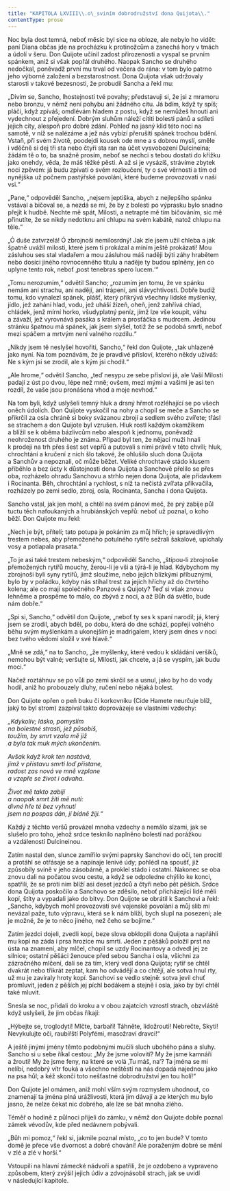 ```yaml
---
title: "KAPITOLA LXVIII\\.o\_sviním dobrodružství dona Quijota\\."
contentType: prose
---
```


<section>

Noc byla dost temná, neboť měsíc byl sice na obloze, ale nebylo ho vidět: paní Diana občas jde na procházku k protinožcům a zanechá hory v tmách a údolí v šeru. Don Quijote učinil zadost přirozenosti a vyspal se prvním spánkem, aniž si však popřál druhého. Naopak Sancho se druhého nedočkal, poněvadž první mu trval od večera do rána: v tom bylo patrno jeho výborné založení a bezstarostnost. Dona Quijota však udržovaly starosti v takové bezesnosti, že probudil Sancha a řekl mu:

„Divím se, Sancho, lhostejnosti tvé povahy; představuji si, že jsi z mramoru nebo bronzu, v němž není pohybu ani žádného citu. Já bdím, když ty spíš; pláči, když zpíváš; omdlévám hladem z postu, když se nemůžeš hnouti ani vydechnout z přejedení. Dobrým sluhům náleží cítiti bolesti pánů a sdíleti jejich city, alespoň pro dobré zdání. Pohleď na jasný klid této noci na samotě, v níž se nalézáme a jež nás vybízí přerušiti spánek trochou bdění. Vstaň, při svém životě, poodejdi kousek ode mne a s dobrou myslí, směle i vděčně si dej tři sta nebo čtyři sta ran na účet vysvobození Dulcineina; žádám tě o to, ba snažně prosím, neboť se nechci s tebou dostati do křížku jako onehdy, věda, že máš těžké pěsti. A až si je vysázíš, strávíme zbytek noci zpěvem: já budu zpívati o svém rozloučení, ty o své věrnosti a tím od nynějška už počnem pastýřské povolání, které budeme provozovati v naší vsi.“

„Pane,“ odpověděl Sancho, „nejsem jeptiška, abych z nejlepšího spánku vstával a bičoval se, a nezdá se mi, že by z bolesti po výprasku bylo snadno přejít k hudbě. Nechte mě spát, Milosti, a netrapte mě tím bičováním, sic mě přinutíte, že se nikdy nedotknu ani chlupu na svém kabátě, natož chlupu na těle.“

„Ó duše zatvrzelá! Ó zbrojnoši nemilosrdný! Jak zle jsem užil chleba a jak špatně uvážil milosti, které jsem ti prokázal a míním ještě prokázati! Mou zásluhou ses stal vladařem a mou zásluhou máš naději býti záhy hrabětem nebo dosíci jiného rovnocenného titulu a naděje ty budou splněny, jen co uplyne tento rok, neboť ‚post tenebras spero lucem.‘“

„Tomu nerozumím,“ odvětil Sancho; „rozumím jen tomu, že ve spánku nemám ani strachu, ani nadějí, ani trápení, ani slávychtivosti. Dobře budiž tomu, kdo vynalezl spánek, plášť, který přikrývá všechny lidské myšlenky, jídlo, jež zahání hlad, vodu, jež uháší žízeň, oheň, jenž zahřívá chlad, chládek, jenž mírní horko, všudyplatný peníz, jímž lze vše koupit, váhu a závaží, jež vyrovnává pasáka s králem a prosťáčka s mudrcem. Jedinou stránku špatnou má spánek, jak jsem slyšel, totiž že se podobá smrti, neboť mezi spáčem a mrtvým není valného rozdílu.“

„Nikdy jsem tě neslyšel hovořiti, Sancho,“ řekl don Quijote, „tak uhlazeně jako nyní. Na tom poznávám, že je pravdivé přísloví, kterého někdy užíváš: Ne s kým jsi se zrodil, ale s kým jsi chodil.“

„Ale hrome,“ odvětil Sancho, „teď nesypu ze sebe přísloví já, ale Vaší Milosti padají z úst po dvou, lépe než mně; ovšem, mezi mými a vašimi je asi ten rozdíl, že vaše jsou pronášena vhod a moje nevhod.“

Na tom byli, když uslyšeli temný hluk a drsný hřmot rozléhající se po všech oněch údolích. Don Quijote vyskočil na nohy a chopil se meče a Sancho se přikrčil za osla chráně si boky svázanou zbrojí a sedlem svého zvířete; třásl se strachem a don Quijote byl vzrušen. Hluk rostl každým okamžikem a blížil se k oběma bázlivcům nebo alespoň k jednomu, poněvadž neohroženost druhého je známa. Případ byl ten, že nějací muži hnali k prodeji na trh přes šest set vepřů a putovali s nimi právě v této chvíli; hluk, chrochtání a kručení z nich šlo takové, že ohlušilo sluch dona Quijota a Sanchův a nepoznali, oč může běžet. Veliké chrochtavé stádo klusem přiběhlo a bez úcty k důstojnosti dona Quijota a Sanchově přelilo se přes oba, rozházelo ohradu Sanchovu a strhlo nejen dona Quijota, ale přídavkem i Rocinanta. Běh, chrochtání a rychlost, s níž ta nečistá zvířata přikvačila, rozházely po zemi sedlo, zbroj, osla, Rocinanta, Sancha i dona Quijota.

Sancho vstal, jak jen mohl, a chtěl na svém pánovi meč, že prý zabije půl tuctu těch nafoukaných a hrubiánských vepřů: neboť už poznal, o koho běží. Don Quijote mu řekl:

„Nech je být, příteli; tato potupa je pokáním za můj hřích; je spravedlivým trestem nebes, aby přemoženého potulného rytíře sežrali šakalové, upíchaly vosy a potlapala prasata.“

„To je asi také trestem nebeským,“ odpověděl Sancho, „štípou-li zbrojnoše přemožených rytířů mouchy, žerou-li je vši a týrá-li je hlad. Kdybychom my zbrojnoši byli syny rytířů, jimž sloužíme, nebo jejich blízkými příbuznými, bylo by v pořádku, kdyby nás stíhal trest za jejich hříchy až do čtvrtého kolena; ale co mají společného Panzové s Quijoty? Teď si však znovu lehněme a prospěme to málo, co zbývá z noci, a až Bůh dá světlo, bude nám dobře.“

„Spi si, Sancho,“ odvětil don Quijote, „neboť ty ses k spaní narodil; já, který jsem se zrodil, abych bděl, po dobu, která do dne schází, popřeji volného běhu svým myšlenkám a ukonejším je madrigalem, který jsem dnes v noci bez tvého vědomí složil v své hlavě.“

„Mně se zdá,“ na to Sancho, „že myšlenky, které vedou k skládání veršíků, nemohou být valné; veršujte si, Milosti, jak chcete, a já se vyspím, jak budu moci.“

Načež roztáhnuv se po vůli po zemi skrčil se a usnul, jako by ho do vody hodil, aniž ho probouzely dluhy, ručení nebo nějaká bolest.

Don Quijote opřen o peň buku či korkovníku (Cide Hamete neurčuje blíž, jaký to byl strom) zazpíval takto doprovázeje se vlastními vzdechy:

_„Kdykoliv; lásko, pomyslím  
na bolestné strasti, jež působíš,  
toužím, by smrt vzala mě již  
a byla tak muk mých ukončením._

_Avšak když krok ten nastává,  
jímž v přístavu smrti loď přistane,  
radost zas nová ve mně vzplane  
a vzepře se život i odvaha._

_Život mě takto zabíjí  
a naopak smrt žíti mě nutí:  
divné hře té bez vyhnutí  
jsem na pospas dán, jí bídně žiji.“_

Každý z těchto veršů provázel mnoha vzdechy a nemálo slzami, jak se slušelo pro toho, jehož srdce tesknilo naplněno bolestí nad porážkou a vzdáleností Dulcineinou.

Zatím nastal den, slunce zamířilo svými paprsky Sanchovi do očí, ten procitl a protáhl se otřásaje se a napínaje lenivé údy; pohlédl na spoušť, již způsobily svině v jeho zásobárně, a proklel stádo i ostatní. Nakonec se oba znovu dali na počatou svou cestu, a když se odpoledne chýlilo ke konci, spatřili, že se proti nim blíží asi deset jezdců a čtyři nebo pět pěších. Srdce dona Quijota poskočilo a Sanchovo se zděsilo, neboť přicházející lidé měli kopí, štíty a vypadali jako do bitvy. Don Quijote se obrátil k Sanchovi a řekl: „Sancho, kdybych mohl provozovati své vojenské povolání a můj slib mi nevázal paže, tuto výpravu, která se k nám blíží, bych slupl na posezení; ale je možné, že je to něco jiného, než čeho se bojíme.“

Zatím jezdci dojeli, zvedli kopí, beze slova obklopili dona Quijota a napřáhli mu kopí na záda i prsa hrozíce mu smrtí. Jeden z pěšáků položil prst na ústa na znamení, aby mlčel, chopil se uzdy Rocinantovy a odvedl jej ze silnice; ostatní pěšáci ženouce před sebou Sancha i osla, všichni za zázračného mlčení, dali se za tím, který vedl dona Quijota; rytíř se chtěl dvakrát nebo třikrát zeptat, kam ho odvádějí a co chtějí, ale sotva hnul rty, už mu je zavíraly hroty kopí. Sanchovi se vedlo stejně: sotva jevil chuť promluvit, jeden z pěších jej píchl bodákem a stejně i osla, jako by byl chtěl také mluvit.

Snesla se noc, přidali do kroku a v obou zajatcích vzrostl strach, obzvláště když uslyšeli, že jim občas říkají:

„Hýbejte se, troglodyti! Mlčte, barbaři! Táhněte, lidožrouti! Nebrečte, Skyti! Nevykulujte oči, raubířští Polyfémi, masožraví dravci!“

A ještě jinými jmény těmto podobnými mučili sluch ubohého pána a sluhy. Sancho si u sebe říkal cestou: „My že jsme volovití? My že jsme kamnáři a žrouti! My že jsme feny, na které se volá ‚Tu máš, na‘? Ta jména se mi nelíbí, nedobrý vítr fouká a všechno neštěstí na nás dopadá najednou jako na psa hůl; a kéž skončí toto nešťastné dobrodružství jen tou holí!“

Don Quijote jel omámen, aniž mohl vším svým rozmyslem uhodnout, co znamenají ta jména plná urážlivosti, která jim dávají a ze kterých mu bylo jasno, že nelze čekat nic dobrého, ale lze se bát mnoha zlého.

Téměř o hodině z půlnoci přijeli do zámku, v němž don Quijote dobře poznal zámek vévodův, kde před nedávnem pobývali.

„Bůh mi pomoz,“ řekl si, jakmile poznal místo, „co to jen bude? V tomto domě je přece vše dvornost a dobré chování! Ale poraženým dobré se mění v zlé a zlé v horší.“

Vstoupili na hlavní zámecké nádvoří a spatřili, že je ozdobeno a vypraveno způsobem, který zvýšil jejich údiv a zdvojnásobil strach, jak se uvidí v následující kapitole.

</section>
